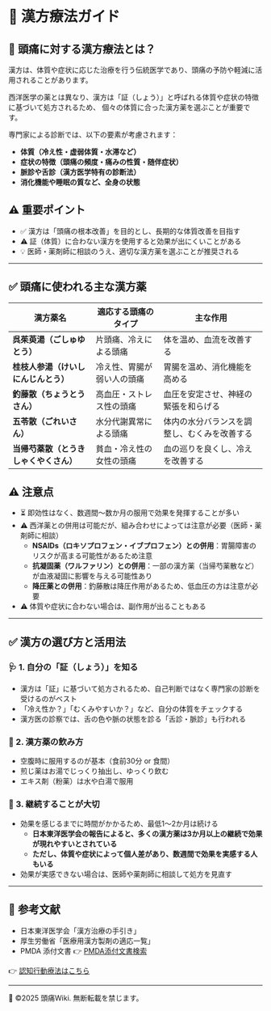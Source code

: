 # 🌿 漢方療法ガイド

## 🔹 頭痛に対する漢方療法とは？

漢方は、体質や症状に応じた治療を行う伝統医学であり、頭痛の予防や軽減に活用されることがあります。

西洋医学の薬とは異なり、漢方は「証（しょう）」と呼ばれる体質や症状の特徴に基づいて処方されるため、
個々の体質に合った漢方薬を選ぶことが重要です。

専門家による診断では、以下の要素が考慮されます：
- **体質（冷え性・虚弱体質・水滞など）**
- **症状の特徴（頭痛の頻度・痛みの性質・随伴症状）**
- **脈診や舌診（漢方医学特有の診断法）**
- **消化機能や睡眠の質など、全身の状態**

## ⚠️ 重要ポイント

- ✅ 漢方は「頭痛の根本改善」を目的とし、長期的な体質改善を目指す
- ⚠️ 証（体質）に合わない漢方を使用すると効果が出にくいことがある
- 💡 医師・薬剤師に相談のうえ、適切な漢方薬を選ぶことが推奨される

---

## ✅ **頭痛に使われる主な漢方薬**

| **漢方薬名** | **適応する頭痛のタイプ** | **主な作用** |
|-------------|----------------|----------|
| **呉茱萸湯（ごしゅゆとう）** | 片頭痛、冷えによる頭痛 | 体を温め、血流を改善する |
| **桂枝人参湯（けいしにんじんとう）** | 冷え性、胃腸が弱い人の頭痛 | 胃腸を温め、消化機能を高める |
| **釣藤散（ちょうとうさん）** | 高血圧・ストレス性の頭痛 | 血圧を安定させ、神経の緊張を和らげる |
| **五苓散（ごれいさん）** | 水分代謝異常による頭痛 | 体内の水分バランスを調整し、むくみを改善する |
| **当帰芍薬散（とうきしゃくやくさん）** | 貧血・冷え性の女性の頭痛 | 血の巡りを良くし、冷えを改善する |

## ⚠️ 注意点

- ⏳ 即効性はなく、数週間〜数か月の服用で効果を発揮することが多い
- ⚠️ 西洋薬との併用は可能だが、組み合わせによっては注意が必要（医師・薬剤師に相談）
  - **NSAIDs（ロキソプロフェン・イブプロフェン）との併用**：胃腸障害のリスクが高まる可能性があるため注意
  - **抗凝固薬（ワルファリン）との併用**：一部の漢方薬（当帰芍薬散など）が血液凝固に影響を与える可能性あり
  - **降圧薬との併用**：釣藤散は降圧作用があるため、低血圧の方は注意が必要
- ⚠️ 体質や症状に合わない場合は、副作用が出ることもある

---

## ✅ **漢方の選び方と活用法**

### 🩺 1. 自分の「証（しょう）」を知る

- 漢方は「証」に基づいて処方されるため、自己判断ではなく専門家の診断を受けるのがベスト
- 「冷え性か？」「むくみやすいか？」など、自分の体質をチェックする
- 漢方医の診察では、舌の色や脈の状態を診る「舌診・脈診」も行われる

### 🍵 2. 漢方薬の飲み方

- 空腹時に服用するのが基本（食前30分 or 食間）
- 煎じ薬はお湯でじっくり抽出し、ゆっくり飲む
- エキス剤（粉薬）は水や白湯で服用

### 📅 3. 継続することが大切

- 効果を感じるまでに時間がかかるため、最低1〜2か月は続ける
  - **日本東洋医学会の報告によると、多くの漢方薬は3か月以上の継続で効果が現れやすいとされている**
  - **ただし、体質や症状によって個人差があり、数週間で効果を実感する人もいる**
- 効果が実感できない場合は、医師や薬剤師に相談して処方を見直す

---

## 📖 参考文献

- 日本東洋医学会「漢方治療の手引き」
- 厚生労働省「医療用漢方製剤の適応一覧」
- PMDA 添付文書 👉 [PMDA添付文書検索](https://www.pmda.go.jp/PmdaSearch/iyakuSearch/)

👉 [認知行動療法はこちら](cbt.md)

---
📌 ©2025 頭痛Wiki. 無断転載を禁じます。
